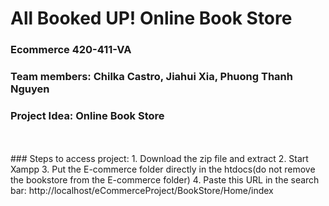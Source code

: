 # All Booked UP! Online Book Store
### Ecommerce 420-411-VA
### Team members: Chilka Castro, Jiahui Xia, Phuong Thanh Nguyen
### Project Idea: Online Book Store
<br>
<br>
### Steps to access project:
1. Download the zip file and extract
2. Start Xampp
3. Put the E-commerce folder directly in the htdocs(do not remove the bookstore from the E-commerce folder)
4. Paste this URL in the search bar: http://localhost/eCommerceProject/BookStore/Home/index


